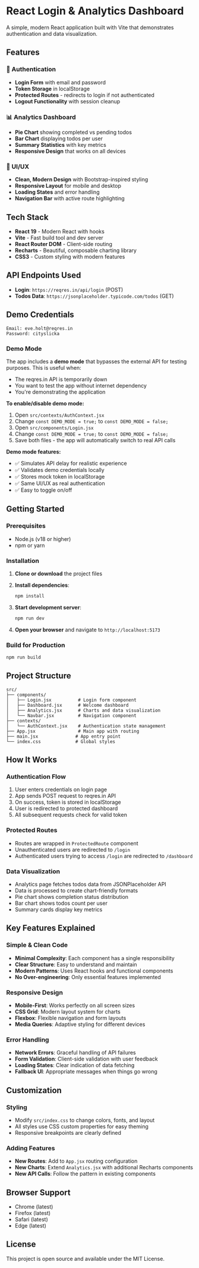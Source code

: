 # React Login & Analytics Dashboard

A simple, modern React application built with Vite that demonstrates authentication and data visualization.

## Features

### 🔐 Authentication
- **Login Form** with email and password
- **Token Storage** in localStorage
- **Protected Routes** - redirects to login if not authenticated
- **Logout Functionality** with session cleanup

### 📊 Analytics Dashboard
- **Pie Chart** showing completed vs pending todos
- **Bar Chart** displaying todos per user
- **Summary Statistics** with key metrics
- **Responsive Design** that works on all devices

### 🎨 UI/UX
- **Clean, Modern Design** with Bootstrap-inspired styling
- **Responsive Layout** for mobile and desktop
- **Loading States** and error handling
- **Navigation Bar** with active route highlighting

## Tech Stack

- **React 19** - Modern React with hooks
- **Vite** - Fast build tool and dev server
- **React Router DOM** - Client-side routing
- **Recharts** - Beautiful, composable charting library
- **CSS3** - Custom styling with modern features

## API Endpoints Used

- **Login**: `https://reqres.in/api/login` (POST)
- **Todos Data**: `https://jsonplaceholder.typicode.com/todos` (GET)

## Demo Credentials

```
Email: eve.holt@reqres.in
Password: cityslicka
```

### Demo Mode
The app includes a **demo mode** that bypasses the external API for testing purposes. This is useful when:
- The reqres.in API is temporarily down
- You want to test the app without internet dependency
- You're demonstrating the application

**To enable/disable demo mode:**
1. Open `src/contexts/AuthContext.jsx`
2. Change `const DEMO_MODE = true;` to `const DEMO_MODE = false;`
3. Open `src/components/Login.jsx`
4. Change `const DEMO_MODE = true;` to `const DEMO_MODE = false;`
5. Save both files - the app will automatically switch to real API calls

**Demo mode features:**
- ✅ Simulates API delay for realistic experience
- ✅ Validates demo credentials locally
- ✅ Stores mock token in localStorage
- ✅ Same UI/UX as real authentication
- ✅ Easy to toggle on/off

## Getting Started

### Prerequisites
- Node.js (v18 or higher)
- npm or yarn

### Installation

1. **Clone or download** the project files

2. **Install dependencies**:
   ```bash
   npm install
   ```

3. **Start development server**:
   ```bash
   npm run dev
   ```

4. **Open your browser** and navigate to `http://localhost:5173`

### Build for Production

```bash
npm run build
```

## Project Structure

```
src/
├── components/
│   ├── Login.jsx          # Login form component
│   ├── Dashboard.jsx      # Welcome dashboard
│   ├── Analytics.jsx      # Charts and data visualization
│   └── Navbar.jsx         # Navigation component
├── contexts/
│   └── AuthContext.jsx    # Authentication state management
├── App.jsx                # Main app with routing
├── main.jsx              # App entry point
└── index.css             # Global styles
```

## How It Works

### Authentication Flow
1. User enters credentials on login page
2. App sends POST request to reqres.in API
3. On success, token is stored in localStorage
4. User is redirected to protected dashboard
5. All subsequent requests check for valid token

### Protected Routes
- Routes are wrapped in `ProtectedRoute` component
- Unauthenticated users are redirected to `/login`
- Authenticated users trying to access `/login` are redirected to `/dashboard`

### Data Visualization
- Analytics page fetches todos data from JSONPlaceholder API
- Data is processed to create chart-friendly formats
- Pie chart shows completion status distribution
- Bar chart shows todos count per user
- Summary cards display key metrics

## Key Features Explained

### Simple & Clean Code
- **Minimal Complexity**: Each component has a single responsibility
- **Clear Structure**: Easy to understand and maintain
- **Modern Patterns**: Uses React hooks and functional components
- **No Over-engineering**: Only essential features implemented

### Responsive Design
- **Mobile-First**: Works perfectly on all screen sizes
- **CSS Grid**: Modern layout system for charts
- **Flexbox**: Flexible navigation and form layouts
- **Media Queries**: Adaptive styling for different devices

### Error Handling
- **Network Errors**: Graceful handling of API failures
- **Form Validation**: Client-side validation with user feedback
- **Loading States**: Clear indication of data fetching
- **Fallback UI**: Appropriate messages when things go wrong

## Customization

### Styling
- Modify `src/index.css` to change colors, fonts, and layout
- All styles use CSS custom properties for easy theming
- Responsive breakpoints are clearly defined

### Adding Features
- **New Routes**: Add to `App.jsx` routing configuration
- **New Charts**: Extend `Analytics.jsx` with additional Recharts components
- **New API Calls**: Follow the pattern in existing components

## Browser Support

- Chrome (latest)
- Firefox (latest)
- Safari (latest)
- Edge (latest)

## License

This project is open source and available under the MIT License.

